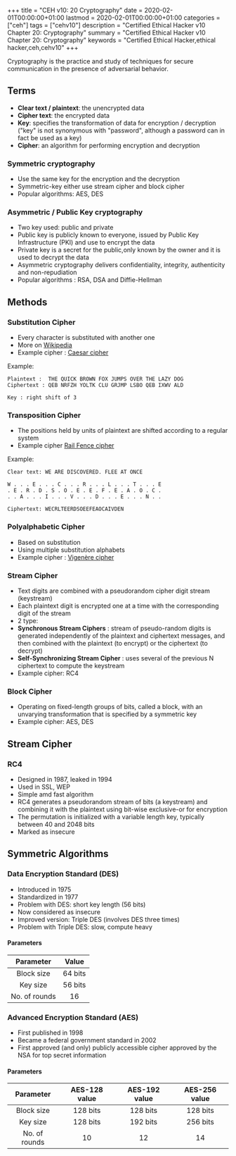 +++
title = "CEH v10: 20 Cryptography"
date = 2020-02-01T00:00:00+01:00
lastmod = 2020-02-01T00:00:00+01:00
categories = ["ceh"]
tags = ["cehv10"]
description = "Certified Ethical Hacker v10 Chapter 20: Cryptography"
summary = "Certified Ethical Hacker v10 Chapter 20: Cryptography"
keywords = "Certified Ethical Hacker,ethical hacker,ceh,cehv10"
+++

Cryptography is the practice and study of techniques for secure communication in the presence of adversarial behavior.

## Terms

- **Clear text / plaintext**: the unencrypted data
- **Cipher text**: the encrypted data
- **Key**: specifies the transformation of data for encryption / decryption ("key" is not synonymous with "password", although a password can in fact be used as a key)
- **Cipher**: an algorithm for performing encryption and decryption

### Symmetric cryptography

- Use the same key for the encryption and the decryption
- Symmetric-key either use stream cipher and block cipher
- Popular algorithms: AES, DES

### Asymmetric / Public Key cryptography

- Two key used: public and private
- Public key is publicly known to everyone, issued by Public Key Infrastructure (PKI) and use to encrypt the data
- Private key is a secret for the public,only known by the owner and it is used to decrypt the data
- Asymmetric cryptography delivers confidentiality, integrity, authenticity and non-repudiation
- Popular algorithms : RSA, DSA and Diffie-Hellman

## Methods

### Substitution Cipher

- Every character is substituted with another one
- More on [Wikipedia](https://en.wikipedia.org/wiki/Substitution_cipher)
- Example cipher : [Caesar cipher](https://en.wikipedia.org/wiki/Caesar_cipher)

Example:

```
Plaintext :  THE QUICK BROWN FOX JUMPS OVER THE LAZY DOG
Ciphertext : QEB NRFZH YOLTK CLU GRJMP LSBO QEB IXWV ALD

Key : right shift of 3 
```

### Transposition Cipher

- The positions held by units of plaintext are shifted according to a regular system
- Example cipher [Rail Fence cipher](https://en.wikipedia.org/wiki/Rail_fence)

Example:

```
Clear text: WE ARE DISCOVERED. FLEE AT ONCE

W . . . E . . . C . . . R . . . L . . . T . . . E
. E . R . D . S . O . E . E . F . E . A . O . C .
. . A . . . I . . . V . . . D . . . E . . . N . .

Ciphertext: WECRLTEERDSOEEFEAOCAIVDEN
```

### Polyalphabetic Cipher

- Based on substitution
- Using multiple substitution alphabets
- Example cipher : [Vigenère cipher](https://en.wikipedia.org/wiki/Vigen%C3%A8re_cipher)

### Stream Cipher

- Text digits are combined with a pseudorandom cipher digit stream (keystream)
- Each plaintext digit is encrypted one at a time with the corresponding digit of the stream
- 2 type:
- **Synchronous Stream Ciphers** : stream of pseudo-random digits is generated independently of the plaintext and ciphertext 
messages, and then combined with the plaintext (to encrypt) or the ciphertext (to decrypt)
- **Self-Synchronizing Stream Cipher** : uses several of the previous N ciphertext to compute the keystream
- Example cipher: RC4

### Block Cipher

- Operating on fixed-length groups of bits, called a block, with an unvarying transformation that is specified by a symmetric key
- Example cipher: AES, DES

## Stream Cipher

### RC4

- Designed in 1987, leaked in 1994
- Used in SSL, WEP
- Simple amd fast algorithm
- RC4 generates a pseudorandom stream of bits (a keystream) and combining it with the plaintext using bit-wise exclusive-or for 
encryption
- The permutation is initialized with a variable length key, typically between 40 and 2048 bits
- Marked as insecure

## Symmetric Algorithms

### Data Encryption Standard (DES)

- Introduced in 1975
- Standardized in 1977
- Problem with DES: short key length (56 bits)
- Now considered as insecure
- Improved version: Triple DES (involves DES three times)
- Problem with Triple DES: slow, compute heavy

#### Parameters

|   Parameter       |   Value  |
|:-----------------:|:--------:|
|   Block size      | 64 bits  |
|   Key size        | 56 bits  |
|   No. of rounds   |    16    |


### Advanced Encryption Standard (AES)

- First published in 1998
- Became a federal government standard in 2002
- First approved (and only) publicly accessible cipher approved by the NSA for top secret information

#### Parameters

|      Parameter    |    AES-128 value   |    AES-192 value  |    AES-256 value   |
|:-----------------:|:------------------:|:-----------------:|:------------------:|
|    Block size     |      128 bits      |      128 bits     |      128 bits      |
|    Key size       |      128 bits      |      192 bits     |      256 bits      |
|   No. of rounds   |         10         |       12          |         14         |
